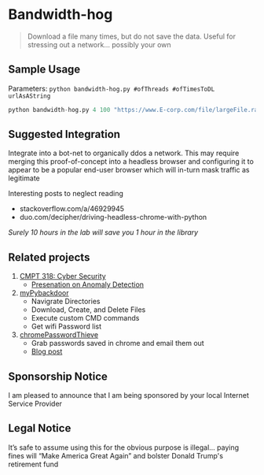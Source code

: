 # Bandwidth-hog

> Download a file many times, but do not save the data. Useful for stressing out a network... possibly your own  

## Sample Usage 

Parameters: `python bandwidth-hog.py #ofThreads #ofTimesToDL urlAsAString ` 

```python
python bandwidth-hog.py 4 100 "https://www.E-corp.com/file/largeFile.rar"
```

## Suggested Integration

Integrate into a bot-net to organically ddos a network. This may require merging this proof-of-concept into a headless browser and configuring it to appear to be a popular end-user browser which will in-turn mask traffic as legitimate  

Interesting posts to neglect reading 

* stackoverflow.com/a/46929945
* duo.com/decipher/driving-headless-chrome-with-python

_Surely 10 hours in the lab will save you 1 hour in the library_

## Related projects
1. [CMPT 318: Cyber Security](https://github.com/alik604/Classes/tree/master/CMPT318)
    - [Presenation on Anomaly Detection](https://github.com/alik604/Classes/blob/master/CMPT318/CMPT_318_Presentation.pdf) 
2. [myPybackdoor](https://github.com/alik604/myPybackdoor)
    - Navigrate Directories 
    - Download, Create, and Delete Files
    - Execute custom CMD commands
    - Get wifi Password list
3. [chromePasswordThieve](https://github.com/alik604/chromePasswordThieve)
    - Grab passwords saved in chrome and email them out 
    - [Blog post](https://alik604.github.io/chromePasswordThieve/index.html)
    
## Sponsorship Notice 

I am pleased to announce that I am being sponsored by your local Internet Service Provider

## Legal Notice 

It’s safe to assume using this for the obvious purpose is illegal...  paying fines will “Make America Great Again” and bolster Donald Trump's retirement fund  
